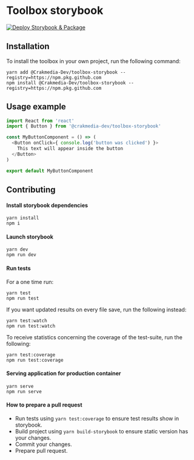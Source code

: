 # Toolbox storybook
[![Deploy Storybook & Package](https://github.com/Crakmedia-Dev/toolbox-storybook/workflows/Deploy%20Storybook%20&%20Package/badge.svg?branch=master&event=push)](https://github.com/Crakmedia-Dev/toolbox-storybook/actions?query=workflow%3A%22Deploy+Storybook+%26+Package%22+event%3Apush+branch%3Amaster)

## Installation

To install the toolbox in your own project, run the following command:
```shell script
yarn add @Crakmedia-Dev/toolbox-storybook --registry=https://npm.pkg.github.com
npm install @Crakmedia-Dev/toolbox-storybook --registry=https://npm.pkg.github.com
```

## Usage example

```javascript
import React from 'react'
import { Button } from '@crakmedia-dev/toolbox-storybook'

const MyButtonComponent = () => (
  <Button onClick={ console.log('button was clicked') }>
    This text will appear inside the button
  </Button>
)

export default MyButtonComponent
```

## Contributing

#### Install storybook dependencies

```shell script
yarn install
npm i
```

#### Launch storybook

```shell script
yarn dev
npm run dev
```

#### Run tests

For a one time run:
```shell script
yarn test
npm run test
```

If you want updated results on every file save, run the following instead:
```shell script
yarn test:watch
npm run test:watch
```

To receive statistics concerning the coverage of the test-suite, run the following:
```shell script
yarn test:coverage
npm run test:coverage
```

#### Serving application for production container

```shell script
yarn serve
npm run serve
```

#### How to prepare a pull request

- Run tests using `yarn test:coverage` to ensure test results show in storybook.
- Build project using `yarn build-storybook` to ensure static version has your changes. 
- Commit your changes.
- Prepare pull request.
